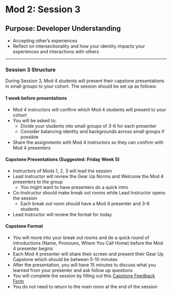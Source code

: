 # Mod 2: Session 3

## Purpose: Developer Understanding 
- Accepting other’s experiences
- Reflect on intersectionality and how your identity impacts your experiences and interactions with others

--------------------------------------------
### Session 3 Structure

During Session 3, Mod 4 students will present their capstone presentations in small groups to your cohort.  The session should be set up as follows:

#### 1 week before presentations

- Mod 4 instructors will confirm which Mod 4 students will present to your cohort
- You will be asked to: 
  - Divide your students into small groups of 3-6 for each presenter 
  - Consider balancing identity and backgrounds across small groups if possible
- Share the assignments with Mod 4 instructors so they can confirm with Mod 4 presenters


#### Capstone Presentations (Suggested: Friday Week 5)

- Instructors of Mods 1, 2, 3 will lead the session 
- Lead Instructor will review the Gear Up Norms and Welcome the Mod 4 presenters to the group
  - You might want to have presenters do a quick intro
- Co-Instructor should make break out rooms while Lead Instructor opens the session
  - Each break out room should have a Mod 4 presenter and 3-6 students
- Lead Instructor will review the format for today

#### Capstone Format

- You will move into your break out rooms and do a quick round of introductions (Name, Pronouns, Where You Call Home) before the Mod 4 presenter begins
- Each Mod 4 presenter will share their screen and present their Gear Up Capstone which should be between 5-10 minutes
- After the presentation, you will have 15 minutes to discuss what you learned from your presenter and ask follow up questions
- You will complete the session by filling out this [Capstone Feedback Form](https://forms.gle/4rJQ8MspEHzF6wJD7)
- You do not need to return to the main room at the end of the session
